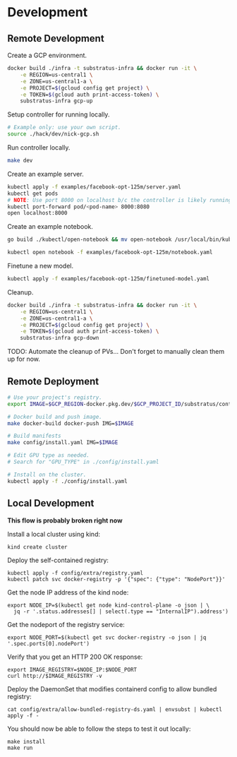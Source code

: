 # Development

## Remote Development

Create a GCP environment.

```sh
docker build ./infra -t substratus-infra && docker run -it \
    -e REGION=us-central1 \
    -e ZONE=us-central1-a \
    -e PROJECT=$(gcloud config get project) \
    -e TOKEN=$(gcloud auth print-access-token) \
    substratus-infra gcp-up
```

Setup controller for running locally.

```sh
# Example only: use your own script.
source ./hack/dev/nick-gcp.sh
```

Run controller locally.

```sh
make dev
```

Create an example server.

```sh
kubectl apply -f examples/facebook-opt-125m/server.yaml
kubectl get pods
# NOTE: Use port 8000 on localhost b/c the controller is likely running locally serving metrics on :8080 which will result in a 404 not found.
kubectl port-forward pod/<pod-name> 8000:8080
open localhost:8000
```

Create an example notebook.

```sh
go build ./kubectl/open-notebook && mv open-notebook /usr/local/bin/kubectl-open-notebook
```

```sh
kubectl open notebook -f examples/facebook-opt-125m/notebook.yaml
```

Finetune a new model.

```sh
kubectl apply -f examples/facebook-opt-125m/finetuned-model.yaml
```

Cleanup.

```sh
docker build ./infra -t substratus-infra && docker run -it \
    -e REGION=us-central1 \
    -e ZONE=us-central1-a \
    -e PROJECT=$(gcloud config get project) \
    -e TOKEN=$(gcloud auth print-access-token) \
    substratus-infra gcp-down
```

TODO: Automate the cleanup of PVs... Don't forget to manually clean them up for now.

## Remote Deployment

```sh
# Use your project's registry.
export IMAGE=$GCP_REGION-docker.pkg.dev/$GCP_PROJECT_ID/substratus/controller-manager

# Docker build and push image.
make docker-build docker-push IMG=$IMAGE

# Build manifests
make config/install.yaml IMG=$IMAGE

# Edit GPU type as needed.
# Search for "GPU_TYPE" in ./config/install.yaml

# Install on the cluster.
kubectl apply -f ./config/install.yaml
```

## Local Development

**This flow is probably broken right now**

Install a local cluster using kind:
```
kind create cluster
```

Deploy the self-contained registry:
```
kubectl apply -f config/extra/registry.yaml
kubectl patch svc docker-registry -p '{"spec": {"type": "NodePort"}}'
```

Get the node IP address of the kind node:
```
export NODE_IP=$(kubectl get node kind-control-plane -o json | \
  jq -r '.status.addresses[] | select(.type == "InternalIP").address')
```

Get the nodeport of the registry service:
```
export NODE_PORT=$(kubectl get svc docker-registry -o json | jq '.spec.ports[0].nodePort')
```

Verify that you get an HTTP 200 OK response:
```
export IMAGE_REGISTRY=$NODE_IP:$NODE_PORT
curl http://$IMAGE_REGISTRY -v
```

Deploy the DaemonSet that modifies containerd config to allow
bundled registry:
```
cat config/extra/allow-bundled-registry-ds.yaml | envsubst | kubectl apply -f -
```

You should now be able to follow the steps to test it out locally:
```
make install
make run
```

